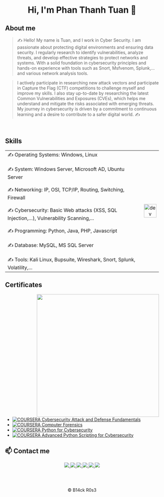 <h1 align="center">Hi, I'm Phan Thanh Tuan 👋</h1>

## About me

> ✍ Hello! My name is Tuan, and I work in Cyber ​​Security. I am passionate about protecting digital environments and ensuring data security. I regularly research to identify vulnerabilities, analyze threats, and develop effective strategies to protect networks and systems. With a solid foundation in cybersecurity principles and hands-on experience with tools such as Snort, Msfvenom, Splunk,... and various network analysis tools.

> I actively participate in researching new attack vectors and participate in Capture the Flag (CTF) competitions to challenge myself and improve my skills. I also stay up-to-date by researching the latest Common Vulnerabilities and Exposures (CVEs), which helps me understand and mitigate the risks associated with emerging threats. My journey in cybersecurity is driven by a commitment to continuous learning and a desire to contribute to a safer digital world. ✍

<br />


## Skills

<table style="width:100%;">
  <tr>
    <td>
      ✍ Operating Systems: Windows, Linux 
      <br>
      <br>
      ✍ System: Windows Server, Microsoft AD, Ubuntu Server
      <br>
      <br>
      ✍ Networking: IP, OSI, TCP/IP, Routing, Switching, Firewall
      <br>
      <br>
      ✍ Cybersecurity: Basic Web attacks (XSS, SQL Injection,…), Vulnerability Scanning,...
      <br>
      <br>
      ✍ Programming: Python, Java, PHP, Javascript
      <br>
      <br>
      ✍ Database: MySQL, MS SQL Server
      <br>
      <br>
      ✍ Tools: Kali Linux, Bupsuite, Wireshark, Snort, Splunk, Volatility,...
    </td>
    <td>
      <p align="center"> 
        <img src="https://cdn.dribbble.com/users/1059583/screenshots/4171367/coding-freak.gif" alt="dev" width="100%"/>
      </p>
    </td>
  </tr>
</table>


## Certificates

<img align="right" width="400" src="https://github.githubassets.com/images/modules/profile/profile-joined-github.svg">

- [![COURSERA](https://img.shields.io/badge/-COURSERA-green) Cybersecurity Attack and Defense Fundamentals](https://www.coursera.org/account/accomplishments/specialization/certificate/3U32FFK95KRW)
- [![COURSERA](https://img.shields.io/badge/-COURSERA-green) Computer Forensics](https://www.coursera.org/account/accomplishments/specialization/certificate/QT4XXXLVTMLH)
- [![COURSERA](https://img.shields.io/badge/-COURSERA-green) Python for Cybersecurity](https://www.coursera.org/account/accomplishments/specialization/certificate/ZZY28ZCLDT8T)
- [![COURSERA](https://img.shields.io/badge/-COURSERA-green) Advanced Python Scripting for Cybersecurity](https://www.coursera.org/account/accomplishments/specialization/certificate/HETWMFZXR956)
<!-- [![COURSERA](https://img.shields.io/badge/-COURSERA-green) Capstone: Retrieving, Processing, and Visualizing Data with Python](https://www.coursera.org/account/accomplishments/certificate/DVXXD98ESKLP)-->


## 📫 Contact me

<p align="center">
  <a href="https://www.facebook.com/b14ckdr490n" alt="Facebook">
    <img src="https://img.icons8.com/fluent/48/000000/facebook-new.png" target="_blank" />
  </a>
  <a href="https://www.instagram.com/tuan.phan.thanh/" alt="Instagram">
    <img src="https://img.icons8.com/fluency/50/instagram-new.png" target="_blank" />
  </a>
  <a href="https://x.com/B14ckR053" alt="X">
    <img src="https://img.icons8.com/ios-filled/50/twitter.png" target="_blank" />
  </a>
  <a href="https://www.linkedin.com/in/tuanphanthanh/" target="_blank">
    <img src="https://img.icons8.com/fluent/48/000000/linkedin.png"/>
  </a>
  <a href="https://github.com/b14ckr0s3" alt="Github">
    <img src="https://img.icons8.com/fluent/48/000000/github.png"/>
  </a> 
  <a href="mailto:thanhtuan27032012@gmail.com" alt="Email">
    <img src="https://img.icons8.com/fluent/48/000000/mailing.png"/>
  </a>
</p>
<br>
<br>
<p align="center">
  <span> &#169; B14ck R0s3</span>
</p>


<!--
**b14ckr0s3/b14ckr0s3** is a ✨ _special_ ✨ repository because its `README.md` (this file) appears on your GitHub profile.

Here are some ideas to get you started:

- 🔭 I’m currently working on ...
- 🌱 I’m currently learning ...
- 👯 I’m looking to collaborate on ...
- 🤔 I’m looking for help with ...
- 💬 Ask me about ...
- 📫 How to reach me: ...
- 😄 Pronouns: ...
- ⚡ Fun fact: ...
-->
